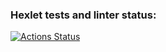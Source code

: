 ### Hexlet tests and linter status:
[![Actions Status](https://github.com/DenisDVM/frontend-project-44/workflows/hexlet-check/badge.svg)](https://github.com/DenisDVM/frontend-project-44/actions)